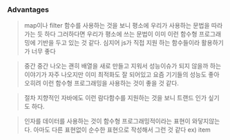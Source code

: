 ### Advantages

> map이나 filter 함수를 사용하는 것을 보니 평소에 우리가 사용하는 문법을 따라가는 듯 하다
> 그러하다면 우리가 평소에 쓰는 문법이 이미 이런 함수형 프로그래밍에 기반을 두고 있는 것 같다.
> 심지어 js가 직접 지원 하는 함수들이라 활용하기가 너무 좋다
 

> 중간 중간 나오는 괜히 배열을 새로 만들고 지워서 성능이슈가 되지 않을까 하는 이야기가 자주 나오지만
> 이미 최적화도 잘 되어있고 요즘 기기들의 성능도 좋아 오히려 이런 함수형 프로그래밍을 사용하는 것이 좋을 것 같다.

> 절차 지향적인 자바에도 이런 람다함수를 지원하는 것을 보니 트랜드 인가 싶기도 하다.

> 인자를 데이터를 사용하는 것이 함수형 프로그래밍적이라는 표현이 와닿지않는다.
> 아마도 다른 표현없이 순수한 표현으로 작성해서 그런 것 같다 ex) item
